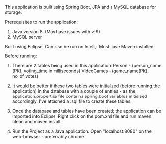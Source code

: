 This application is built using Spring Boot, JPA and a MySQL database for storage.

Prerequisites to run the application:
1. Java version 8. (May have issues with v-9)
2. MySQL server

Built using Eclipse. Can also be run on Intellij. Must have Maven installed.

Before running:
1. There are 2 tables being used in this application: 
	Person - (person_name (PK), voting_time in milliseconds)
	VideoGames - (game_name(PK), no_of_votes)

2. It would be better if these two tables were initialized (before running the application) in the database with a couple of entries - as the application.properties file contains spring.boot variables initialsed accordingly. I've attached a .sql file to create these tables.

3. Once the database and tables have been created; the application can be imported into Eclipse. Right click on the pom.xml file and run maven clean and maven install.

4. Run the Project as a Java application. Open "localhost:8080" on the web-browser - preferrably chrome.
	
